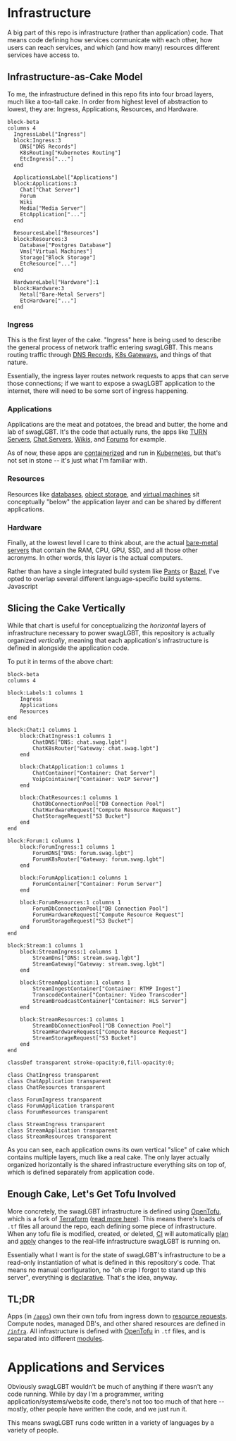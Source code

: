 
# Infrastructure

A big part of this repo is infrastructure (rather than application) code. That means code defining how services communicate with each other, how users can reach services, and which (and how many) resources different services have access to.

## Infrastructure-as-Cake Model

To me, the infrastructure defined in this repo fits into four broad layers, much like a too-tall cake. In order from highest level of abstraction to lowest, they are: Ingress, Applications, Resources, and Hardware.

```mermaid
block-beta
columns 4
  IngressLabel["Ingress"]
  block:Ingress:3
    DNS["DNS Records"]
    K8sRouting["Kubernetes Routing"]
    EtcIngress["..."]
  end

  ApplicationsLabel["Applications"]
  block:Applications:3
    Chat["Chat Server"]
    Forum
    Wiki
    Media["Media Server"]
    EtcApplication["..."]
  end

  ResourcesLabel["Resources"]
  block:Resources:3
    Database["Postgres Database"]
    Vms["Virtual Machines"]
    Storage["Block Storage"]
    EtcResource["..."]
  end
  
  HardwareLabel["Hardware"]:1
  block:Hardware:3
    Metal["Bare-Metal Servers"]
    EtcHardware["..."]
  end

```

### Ingress

This is the first layer of the cake. "Ingress" here is being used to describe the general process of network traffic entering swagLGBT. This means routing traffic through [DNS Records](https://www.cloudflare.com/learning/dns/dns-records/), [K8s Gateways](https://kubernetes.io/docs/concepts/services-networking/gateway/), and things of that nature.

Essentially, the ingress layer routes network requests to apps that can serve those connections; if we want to expose a swagLGBT application to the internet, there will need to be some sort of ingress happening.

### Applications

Applications are the meat and potatoes, the bread and butter, the home and lab of swagLGBT. It's the code that actually runs, the apps like [TURN Servers](https://github.com/coturn/coturn), [Chat Servers](https://matrix.org/), [Wikis](https://js.wiki/), and [Forums](https://www.discourse.org/) for example.

As of now, these apps are [containerized](https://cloud.google.com/discover/what-are-containerized-applications) and run in [Kubernetes](https://kubernetes.io/), but that's not set in stone -- it's just what I'm familiar with.

### Resources

Resources like [databases](https://learnsql.com/blog/sql-database/), [object storage](https://www.cloudflare.com/learning/cloud/what-is-object-storage/), and [virtual machines](https://azure.microsoft.com/en-us/resources/cloud-computing-dictionary/what-is-a-virtual-machine/) sit conceptually "below" the application layer and can be shared by different applications.

### Hardware

Finally, at the lowest level I care to think about, are the actual [bare-metal servers](https://en.wikipedia.org/wiki/Bare-metal_server) that contain the RAM, CPU, GPU, SSD, and all those other acronyms. In other words, this layer is the actual computers.

Rather than have a single integrated build system like [Pants](https://pantsbuild.org) or [Bazel](https://bazel.build), I've opted to overlap several different language-specific build systems. Javascript

## Slicing the Cake Vertically

While that chart is useful for conceptualizing the _horizontal_ layers of infrastructure necessary to power swagLGBT, this repository is actually organized _vertically_, meaning that each application's infrastructure is defined in alongside the application code.

To put it in terms of the above chart:

```mermaid
block-beta
columns 4

block:Labels:1 columns 1
    Ingress
    Applications
    Resources
end

block:Chat:1 columns 1
    block:ChatIngress:1 columns 1
        ChatDNS["DNS: chat.swag.lgbt"]
        ChatK8sRouter["Gateway: chat.swag.lgbt"]
    end

    block:ChatApplication:1 columns 1
        ChatContainer["Container: Chat Server"]
        VoipCointainer["Container: VoIP Server"]
    end

    block:ChatResources:1 columns 1
        ChatDbConnectionPool["DB Connection Pool"]
        ChatHardwareRequest["Compute Resource Request"]
        ChatStorageRequest["S3 Bucket"]
    end
end

block:Forum:1 columns 1
    block:ForumIngress:1 columns 1
        ForumDNS["DNS: forum.swag.lgbt"]
        ForumK8sRouter["Gateway: forum.swag.lgbt"]
    end

    block:ForumApplication:1 columns 1
        ForumContainer["Container: Forum Server"]
    end

    block:ForumResources:1 columns 1
        ForumDbConnectionPool["DB Connection Pool"]
        ForumHardwareRequest["Compute Resource Request"]
        ForumStorageRequest["S3 Bucket"]
    end
end

block:Stream:1 columns 1
    block:StreamIngress:1 columns 1
        StreamDns["DNS: stream.swag.lgbt"]
        StreamGateway["Gateway: stream.swag.lgbt"]
    end

    block:StreamApplication:1 columns 1
        StreamIngestContainer["Container: RTMP Ingest"]
        TranscodeContainer["Container: Video Transcoder"]
        StreamBroadcastContainer["Container: HLS Server"]
    end

    block:StreamResources:1 columns 1
        StreamDbConnectionPool["DB Connection Pool"]
        StreamHardwareRequest["Compute Resource Request"]
        StreamStorageRequest["S3 Bucket"]
    end
end

classDef transparent stroke-opacity:0,fill-opacity:0;

class ChatIngress transparent
class ChatApplication transparent
class ChatResources transparent

class ForumIngress transparent
class ForumApplication transparent
class ForumResources transparent

class StreamIngress transparent
class StreamApplication transparent
class StreamResources transparent

```

As you can see, each application owns its own vertical "slice" of cake which contains multiple layers, much like a real cake. The only layer actually organized horizontally is the shared infrastructure everything sits on top of, which is defined separately from application code.

## Enough Cake, Let's Get Tofu Involved

More concretely, the swagLGBT infrastructure is defined using [OpenTofu](https://opentofu.org/), which is a fork of [Terraform](https://www.terraform.io/) ([read more here](https://opentofu.org/manifesto/)). This means there's loads of `.tf` files all around the repo, each defining some piece of infrastructure. When any tofu file is modified, created, or deleted, [CI](https://en.wikipedia.org/wiki/Continuous_integration) will automatically [plan](https://github.com/swagLGBT/swagLGBT/actions/workflows/tofu-plan.yml) and [apply](https://github.com/swagLGBT/swagLGBT/actions/workflows/tofu-apply.yml) changes to the real-life infrastructure swagLGBT is running on.

Essentially what I want is for the state of swagLGBT's infrastructure to be a read-only instantiation of what is defined in this repository's code. That means no manual configuration, no "oh crap I forgot to stand up this server", everything is [declarative](https://learn.microsoft.com/en-us/azure/cloud-adoption-framework/ready/considerations/infrastructure-as-code#tooling). That's the idea, anyway.

## TL;DR

Apps (in [`/apps`](/apps)) own their own tofu from ingress down to [resource requests](https://kubernetes.io/docs/concepts/configuration/manage-resources-containers/). Compute nodes, managed DB's, and other shared resources are defined in [`/infra`](/infra). All infrastructure is defined with [OpenTofu](https://opentofu.org/docs/language/) in `.tf` files, and is separated into different [modules](https://opentofu.org/docs/language/modules/).

# Applications and Services

Obviously swagLGBT wouldn't be much of anything if there wasn't any code running. While by day I'm a programmer, writing application/systems/website code, there's not too too much of that here -- mostly, other people have written the code, and we just run it.

This means swagLGBT runs code written in a variety of languages by a variety of people.
